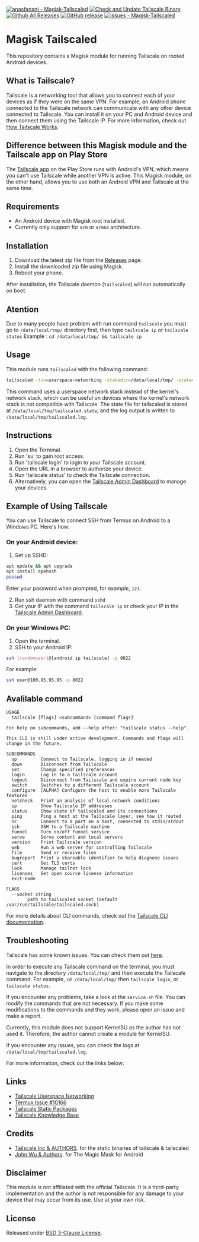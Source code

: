 [![anasfanani - Magisk-Tailscaled](https://img.shields.io/static/v1?label=anasfanani&message=Magisk-Tailscaled&color=blue&logo=github)](https://github.com/anasfanani/Magisk-Tailscaled "Go to GitHub repo")
[![Check and Update Tailscale Binary](https://github.com/anasfanani/Magisk-Tailscaled/actions/workflows/update.yml/badge.svg)](https://github.com/anasfanani/Magisk-Tailscaled/actions/workflows/update.yml)
[![Github All Releases](https://img.shields.io/github/downloads/anasfanani/Magisk-Tailscaled/total.svg)]()
[![GitHub release](https://img.shields.io/github/release/anasfanani/Magisk-Tailscaled?include_prereleases=&sort=semver&color=blue)](https://github.com/anasfanani/Magisk-Tailscaled/releases/)
[![issues - Magisk-Tailscaled](https://img.shields.io/github/issues/anasfanani/Magisk-Tailscaled)](https://github.com/anasfanani/Magisk-Tailscaled/issues)

# Magisk Tailscaled

This repository contains a Magisk module for running Tailscale on rooted Android devices.

## What is Tailscale?

Tailscale is a networking tool that allows you to connect each of your devices as if they were on the same VPN. For example, an Android phone connected to the Tailscale network can communicate with any other device connected to Tailscale. You can install it on your PC and Android device and then connect them using the Tailscale IP. For more information, check out [How Tailscale Works](https://tailscale.com/blog/how-tailscale-works).

## Difference between this Magisk module and the Tailscale app on Play Store

The [Tailscale app](https://play.google.com/store/apps/details?id=com.tailscale.ipn) on the Play Store runs with Android's VPN, which means you can't use Tailscale while another VPN is active. This Magisk module, on the other hand, allows you to use both an Android VPN and Tailscale at the same time.

## Requirements

- An Android device with Magisk root installed.
- Currently only support for `arm` or `arm64` architecture.

## Installation

1. Download the latest zip file from the [Releases](https://github.com/anasfanani/Magisk-Tailscaled/releases/latest) page.
2. Install the downloaded zip file using Magisk.
3. Reboot your phone.

After installation, the Tailscale daemon (`tailscaled`) will run automatically on boot.

## Atention

Due to many people have problem with run command `tailscale` you must go to `/data/local/tmp/` directory first, then type `tailscale ip` or `tailscale status`
Example : `cd /data/local/tmp/ && tailscale ip`

## Usage

This module runs `tailscaled` with the following command:

```bash
tailscaled -tun=userspace-networking -statedir=/data/local/tmp/ -state=/data/local/tmp/tailscaled.state -socket=/data/local/tmp/tailscaled.sock -port=41641
```
This command uses a userspace network stack instead of the kernel's network stack, which can be useful on devices where the kernel's network stack is not compatible with Tailscale. The state file for tailscaled is stored at `/data/local/tmp/tailscaled.state`, and the log output is written to `/data/local/tmp/tailscaled.log`.

## Instructions

1. Open the Terminal.
2. Run 'su' to gain root access.
3. Run 'tailscale login' to login to your Tailscale account.
4. Open the URL in a browser to authorize your device.
5. Run 'tailscale status' to check the Tailscale connection.
6. Alternatively, you can open the [Tailscale Admin Dashboard](https://login.tailscale.com/admin/machines) to manage your devices.

## Example of Using Tailscale

You can use Tailscale to connect SSH from Termux on Android to a Windows PC. Here's how:

### On your Android device:

1. Set up SSHD:

```bash
apt update && apt upgrade
apt install openssh
passwd
```

Enter your password when prompted, for example, `123`.

2. Run ssh daemon with command `sshd`
3. Get your IP with the command `tailscale ip` or check your IP in the [Tailscale Admin Dashboard](https://login.tailscale.com/admin/machines).

### On your Windows PC:

1. Open the terminal.
2. SSH to your Android IP:

```bash
ssh [randomuser]@[android ip tailscale] -p 8022
```

For example:

```bash
ssh user@100.95.95.95 -p 8022
```

## Avalilable command

```
USAGE
  tailscale [flags] <subcommand> [command flags]

For help on subcommands, add --help after: "tailscale status --help".

This CLI is still under active development. Commands and flags will
change in the future.

SUBCOMMANDS
  up         Connect to Tailscale, logging in if needed
  down       Disconnect from Tailscale
  set        Change specified preferences
  login      Log in to a Tailscale account
  logout     Disconnect from Tailscale and expire current node key
  switch     Switches to a different Tailscale account
  configure  [ALPHA] Configure the host to enable more Tailscale features
  netcheck   Print an analysis of local network conditions
  ip         Show Tailscale IP addresses
  status     Show state of tailscaled and its connections
  ping       Ping a host at the Tailscale layer, see how it routed
  nc         Connect to a port on a host, connected to stdin/stdout
  ssh        SSH to a Tailscale machine
  funnel     Turn on/off Funnel service
  serve      Serve content and local servers
  version    Print Tailscale version
  web        Run a web server for controlling Tailscale
  file       Send or receive files
  bugreport  Print a shareable identifier to help diagnose issues
  cert       Get TLS certs
  lock       Manage tailnet lock
  licenses   Get open source license information
  exit-node

FLAGS
  --socket string
        path to tailscaled socket (default /var/run/tailscale/tailscaled.sock)
```

For more details about CLI commands, check out the [Tailscale CLI documentation](https://tailscale.com/kb/1080/cli#using-the-cli).

## Troubleshooting

Tailscale has some known issues. You can check them out [here](https://github.com/tailscale/tailscale/issues?q=no+safe+place+found+to+store+log+state).

In order to execute any Tailscale command on the terminal, you must navigate to the directory `/data/local/tmp/` and then execute the Tailscale command. For example, `cd /data/local/tmp/` then `tailscale login`, or `tailscale status`.

If you encounter any problems, take a look at the `service.sh` file. You can modify the commands that are not necessary. If you make some modifications to the commands and they work, please open an issue and make a report.

Currently, this module does not support KernelSU as the author has not used it. Therefore, the author cannot create a module for KernelSU. 

If you encounter any issues, you can check the logs at `/data/local/tmp/tailscaled.log`.

For more information, check out the links below:

## Links

- [Tailscale Userspace Networking](https://tailscale.com/kb/1112/userspace-networking/)
- [Termux Issue #10166](https://github.com/termux/termux-packages/issues/10166)
- [Tailscale Static Packages](https://pkgs.tailscale.com/stable/#static)
- [Tailscale Knowledge Base](https://tailscale.com/kb)

## Credits

- [Tailscale Inc & AUTHORS](https://github.com/tailscale/tailscale). for the static binaries of tailscale & tailscaled
- [John Wu & Authors](https://github.com/topjohnwu/Magisk). for The Magic Mask for Android

## Disclaimer

This module is not affiliated with the official Tailscale. It is a third-party implementation and the author is not responsible for any damage to your device that may occur from its use. Use at your own risk.

## License

Released under [BSD 3-Clause License](/LICENSE).